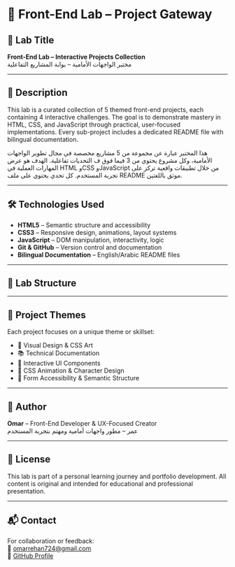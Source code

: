 # 🧪 Front-End Lab – Project Gateway

## 📝 Lab Title  
**Front-End Lab – Interactive Projects Collection**  
مختبر الواجهات الأمامية – بوابة المشاريع التفاعلية

---

## 🎯 Description  
This lab is a curated collection of 5 themed front-end projects, each containing 4 interactive challenges. The goal is to demonstrate mastery in HTML, CSS, and JavaScript through practical, user-focused implementations. Every sub-project includes a dedicated README file with bilingual documentation.

هذا المختبر عبارة عن مجموعة من 5 مشاريع مخصصة في مجال تطوير الواجهات الأمامية، وكل مشروع يحتوي من 3 فيما فوق ف التحديات تفاعلية. الهدف هو عرض المهارات العملية في HTML وCSS وJavaScript من خلال تطبيقات واقعية تركز على تجربة المستخدم. كل تحدي يحتوي على ملف README موثق باللغتين.

---

## 🛠️ Technologies Used  
- **HTML5** – Semantic structure and accessibility  
- **CSS3** – Responsive design, animations, layout systems  
- **JavaScript** – DOM manipulation, interactivity, logic  
- **Git & GitHub** – Version control and documentation  
- **Bilingual Documentation** – English/Arabic README files

---

## 📂 Lab Structure

---

## 🧩 Project Themes  
Each project focuses on a unique theme or skillset:
- 🎨 Visual Design & CSS Art  
- 📚 Technical Documentation  
- 🎡 Interactive UI Components  
- 🐧 CSS Animation & Character Design  
- 🧾 Form Accessibility & Semantic Structure

---

## 📌 Author  
**Omar** – Front-End Developer & UX-Focused Creator  
عمر – مطور واجهات أمامية ومهتم بتجربة المستخدم

---

## 📢 License  
This lab is part of a personal learning journey and portfolio development. All content is original and intended for educational and professional presentation.

---

## 📬 Contact  
For collaboration or feedback:  
📧 omarrehan724@gmail.com  
🔗 [GitHub Profile](https://github.com/omar-rehann)